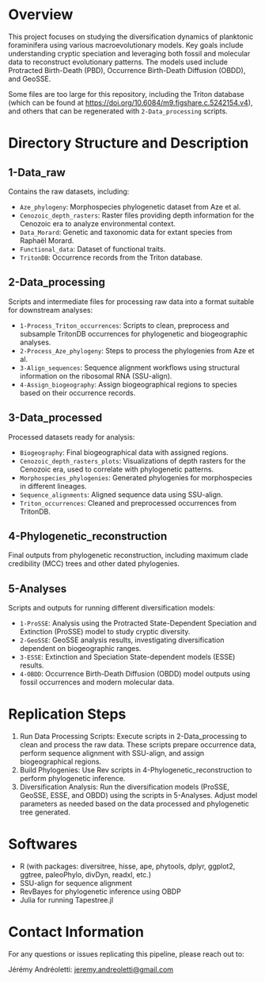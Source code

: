 # Overview
This project focuses on studying the diversification dynamics of planktonic foraminifera using various macroevolutionary models. Key goals include understanding cryptic speciation and leveraging both fossil and molecular data to reconstruct evolutionary patterns. The models used include Protracted Birth-Death (PBD), Occurrence Birth-Death Diffusion (OBDD), and GeoSSE.

Some files are too large for this repository, including the Triton database (which can be found at https://doi.org/10.6084/m9.figshare.c.5242154.v4), and others that can be regenerated with `2-Data_processing` scripts.

# Directory Structure and Description
## 1-Data_raw
Contains the raw datasets, including:

- `Aze_phylogeny`: Morphospecies phylogenetic dataset from Aze et al.
- `Cenozoic_depth_rasters`: Raster files providing depth information for the Cenozoic era to analyze environmental context.
- `Data_Morard`: Genetic and taxonomic data for extant species from Raphaël Morard.
- `Functional_data`: Dataset of functional traits.
- `TritonDB`: Occurrence records from the Triton database.

## 2-Data_processing
Scripts and intermediate files for processing raw data into a format suitable for downstream analyses:

- `1-Process_Triton_occurrences`: Scripts to clean, preprocess and subsample TritonDB occurrences for phylogenetic and biogeographic analyses.
- `2-Process_Aze_phylogeny`: Steps to process the phylogenies from Aze et al.
- `3-Align_sequences`: Sequence alignment workflows using structural information on the ribosomal RNA (SSU-align).
- `4-Assign_biogeography`: Assign biogeographical regions to species based on their occurrence records.

## 3-Data_processed
Processed datasets ready for analysis:

- `Biogeography`: Final biogeographical data with assigned regions.
- `Cenozoic_depth_rasters_plots`: Visualizations of depth rasters for the Cenozoic era, used to correlate with phylogenetic patterns.
- `Morphospecies_phylogenies`: Generated phylogenies for morphospecies in different lineages.
- `Sequence_alignments`: Aligned sequence data using SSU-align.
- `Triton_occurrences`: Cleaned and preprocessed occurrences from TritonDB.

## 4-Phylogenetic_reconstruction
Final outputs from phylogenetic reconstruction, including maximum clade credibility (MCC) trees and other dated phylogenies.

## 5-Analyses
Scripts and outputs for running different diversification models:

- `1-ProSSE`: Analysis using the Protracted State-Dependent Speciation and Extinction (ProSSE) model to study cryptic diversity.
- `2-GeoSSE`: GeoSSE analysis results, investigating diversification dependent on biogeographic ranges.
- `3-ESSE`: Extinction and Speciation State-dependent models (ESSE) results.
- `4-OBDD`: Occurrence Birth-Death Diffusion (OBDD) model outputs using fossil occurrences and modern molecular data.

# Replication Steps
1. Run Data Processing Scripts: Execute scripts in 2-Data_processing to clean and process the raw data. These scripts prepare occurrence data, perform sequence alignment with SSU-align, and assign biogeographical regions.
2. Build Phylogenies: Use Rev scripts in 4-Phylogenetic_reconstruction to perform phylogenetic inference.
3. Diversification Analysis: Run the diversification models (ProSSE, GeoSSE, ESSE, and OBDD) using the scripts in 5-Analyses. Adjust model parameters as needed based on the data processed and phylogenetic tree generated.

# Softwares
- R (with packages: diversitree, hisse, ape, phytools, dplyr, ggplot2, ggtree, paleoPhylo, divDyn, readxl, etc.)
- SSU-align for sequence alignment
- RevBayes for phylogenetic inference using OBDP
- Julia for running Tapestree.jl

# Contact Information
For any questions or issues replicating this pipeline, please reach out to:

Jérémy Andréoletti: jeremy.andreoletti@gmail.com
